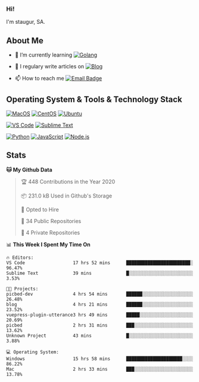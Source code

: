 ### Hi!

I'm staugur, SA.

## About Me

- 🌱 I’m currently learning [![Golang](https://img.shields.io/badge/-Go-7fd5ea?logo=go)](https:/golang.org/)

- 📝 I regulary write articles on [![Blog](https://img.shields.io/badge/-Blog-629ccd?style=for-the-badge&logo=python&logoColor=ffffff)](https://blog.saintic.com)

- 📫 How to reach me [![Email Badge](https://img.shields.io/badge/-email-c14438?style=for-the-badge&logo=Gmail&logoColor=ffffff)](mailto:me@tcw.im)

## Operating System & Tools & Technology Stack

[![MacOS](https://img.shields.io/badge/macOS-Catalina-292e33?style=flat-square&logo=apple&logoColor=ffffff)](https://www.apple.com/macos/catalina/)
[![CentOS](https://img.shields.io/badge/CentOS-7.0-292e33?style=flat-square&logo=CentOS&logoColor=)](https://www.centos.org/)
[![Ubuntu](https://img.shields.io/badge/Ubuntu-18-292e33?style=flat-square&logo=Ubuntu&logoColor=e95420)](https://www.ubuntu.com/)

[![VS Code](https://img.shields.io/badge/IDE-VSCode-292e33?style=flat-square&logo=Visual-studio-code)](https://code.visualstudio.com/)
[![Sublime Text](https://img.shields.io/badge/IDE-SublimeText-black?style=flat-square&logo=Sublime+Text)](https://www.sublimetext.com/)


[![Python](https://img.shields.io/badge/-Python-3776AB?style=flat-square&logo=python&logoColor=ffffff)](https://www.python.org/)
[![JavaScript](https://img.shields.io/badge/-JavaScript-%23F7DF1C?style=flat-square&logo=javascript&logoColor=000000&labelColor=%23F7DF1C&color=%23FFCE5A)](https://www.javascript.com/)
[![Node.js](https://img.shields.io/badge/-Node.js-00ADD8?style=flat-square&logo=node.js&logoColor=ffffff)](https://nodejs.org/)

## Stats

<!--START_SECTION:waka-->
**🐱 My Github Data** 

> 🏆 448 Contributions in the Year 2020
 > 
> 📦 231.0 kB Used in Github's Storage 
 > 
> 💼 Opted to Hire
 > 
> 📜 34 Public Repositories
 > 
> 🔑 4 Private Repositories 

📊 **This Week I Spent My Time On** 

```text
🔥 Editors: 
VS Code                  17 hrs 52 mins      ████████████████████████░   96.47% 
Sublime Text             39 mins             █░░░░░░░░░░░░░░░░░░░░░░░░   3.53%

🐱‍💻 Projects: 
picbed-dev               4 hrs 54 mins       ██████░░░░░░░░░░░░░░░░░░░   26.48% 
blog                     4 hrs 21 mins       ██████░░░░░░░░░░░░░░░░░░░   23.52% 
vuepress-plugin-utterance3 hrs 49 mins       █████░░░░░░░░░░░░░░░░░░░░   20.69% 
picbed                   2 hrs 31 mins       ███░░░░░░░░░░░░░░░░░░░░░░   13.62% 
Unknown Project          43 mins             █░░░░░░░░░░░░░░░░░░░░░░░░   3.88%

💻 Operating System: 
Windows                  15 hrs 58 mins      █████████████████████░░░░   86.22% 
Mac                      2 hrs 33 mins       ███░░░░░░░░░░░░░░░░░░░░░░   13.78%

```


<!--END_SECTION:waka-->
